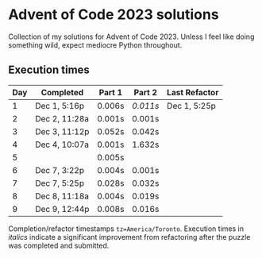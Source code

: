 # Advent of Code 2023 solutions

Collection of my solutions for Advent of Code 2023. Unless I feel like doing something wild, expect mediocre Python throughout.

## Execution times

| Day  | Completed      | Part 1 | Part 2   | Last Refactor |
|------|----------------|--------|----------|------|
| 1    | Dec 1, 5:16p   | 0.006s | *0.011s* | Dec 1, 5:25p  |
| 2    | Dec 2, 11:28a  | 0.001s | 0.001s   |  |
| 3    | Dec 3, 11:12p  | 0.052s | 0.042s   |  |
| 4    | Dec 4, 10:07a  | 0.001s | 1.632s   |  |
| 5    |                | 0.005s |          |  |
| 6    | Dec 7, 3:22p   | 0.004s | 0.001s   |  |
| 7    | Dec 7, 5:25p   | 0.028s | 0.032s   |  |
| 8    | Dec 8, 11:18a  | 0.004s | 0.019s   |  |
| 9    | Dec 9, 12:44p  | 0.008s | 0.016s   |  |


Completion/refactor timestamps `tz=America/Toronto`. Execution times in *italics* indicate a significant improvement from refactoring after the puzzle was completed and submitted.
